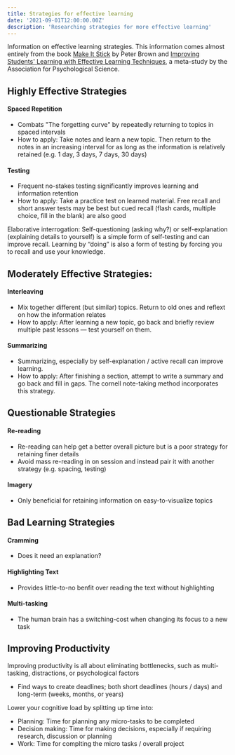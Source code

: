 ```yaml
---
title: Strategies for effective learning
date: '2021-09-01T12:00:00.00Z'
description: 'Researching strategies for more effective learning'
---
```


Information on effective learning strategies. This information comes almost entirely from the book [Make It Stick](https://www.amazon.com/Make-Stick-Peter-C-Brown-ebook/dp/B00JQ3FN7M/) by Peter Brown and [Improving Students' Learning with Effective Learning Techniques](https://pcl.sitehost.iu.edu/rgoldsto/courses/dunloskyimprovinglearning.pdf), a meta-study by the Association for Psychological Science.

## Highly Effective Strategies

#### Spaced Repetition

- Combats "The forgetting curve" by repeatedly returning to topics in spaced intervals
- How to apply: Take notes and learn a new topic. Then return to the notes in an increasing interval for as long as the information is relatively retained (e.g. 1 day, 3 days, 7 days, 30 days)

#### Testing

- Frequent no-stakes testing significantly improves learning and information retention
- How to apply: Take a practice test on learned material. Free recall and short answer tests may be best but cued recall (flash cards, multiple choice, fill in the blank) are also good

Elaborative interrogation: Self-questioning (asking why?) or self-explanation (explaining details to yourself) is a simple form of self-testing and can improve recall. Learning by “doing” is also a form of testing by forcing you to recall and use your knowledge.

## Moderately Effective Strategies:

#### Interleaving

- Mix together different (but similar) topics. Return to old ones and reflext on how the information relates
- How to apply: After learning a new topic, go back and briefly review multiple past lessons — test yourself on them.

#### Summarizing

- Summarizing, especially by self-explanation / active recall can improve learning.
- How to apply: After finishing a section, attempt to write a summary and go back and fill in gaps. The cornell note-taking method incorporates this strategy.

## Questionable Strategies

#### Re-reading

- Re-reading can help get a better overall picture but is a poor strategy for retaining finer details
- Avoid mass re-reading in on session and instead pair it with another strategy (e.g. spacing, testing)

#### Imagery

- Only beneficial for retaining information on easy-to-visualize topics

## Bad Learning Strategies

#### Cramming

- Does it need an explanation?

#### Highlighting Text

- Provides little-to-no benfit over reading the text without highlighting

#### Multi-tasking

- The human brain has a switching-cost when changing its focus to a new task

## Improving Productivity

Improving productivity is all about eliminating bottlenecks, such as multi-tasking, distractions, or psychological factors

- Find ways to create deadlines; both short deadlines (hours / days) and long-term (weeks, months, or years)

Lower your cognitive load by splitting up time into:

- Planning: Time for planning any micro-tasks to be completed
- Decision making: Time for making decisions, especially if requiring research, discussion or planning
- Work: Time for complting the micro tasks / overall project
